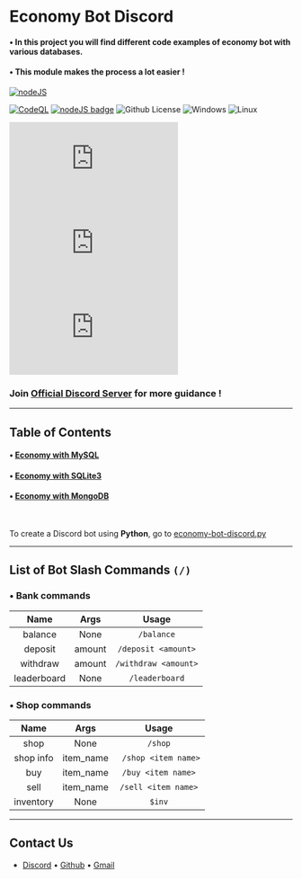 # Economy Bot Discord

#### • In this project you will find different code examples of economy bot with various databases.

#### • This module makes the process a lot easier !

[![nodeJS](https://forthebadge.com/images/badges/uses-js.svg)](https://nodejs.org/en/)

[![CodeQL](https://github.com/Modern-Realm/economy-bot-discord.js/actions/workflows/codeql.yml/badge.svg)](https://github.com/Modern-Realm/economy-bot-discord.js/actions/workflows/codeql.yml)
[![nodeJS badge](https://img.shields.io/badge/nodeJS-18.14-blue.svg)](https://nodejs.org/en/)
![Github License](https://img.shields.io/badge/license-MIT-blue)
![Windows](https://img.shields.io/badge/os-windows-yellow)
![Linux](https://img.shields.io/badge/os-linux-yellow)

[![GitHub stars](https://img.shields.io/github/stars/Modern-Realm/economy-bot-discord.js?color=gold)](https://github.com/Modern-Realm/economy-bot-discord.js/stargazers)
[![GitHub forks](https://img.shields.io/github/forks/Modern-Realm/economy-bot-discord.js?color=%2332cd32)](https://github.com/Modern-Realm/economy-bot-discord.js/network)
[![GitHub issues](https://img.shields.io/github/issues/Modern-Realm/economy-bot-discord.js?color=orange)](https://github.com/Modern-Realm/economy-bot-discord.js/issues)

### Join [Official Discord Server](https://discord.gg/GVMWx5EaAN "click to Join") for more guidance !

<hr/>

## Table of Contents

#### • [Economy with MySQL](https://github.com/Modern-Realm/economy-bot-discord.js/tree/main/economy%20with%20MYSQL)

#### • [Economy with SQLite3](https://github.com/Modern-Realm/economy-bot-discord.js/tree/main/economy%20with%20SQLITE3)

#### • [Economy with MongoDB](https://github.com/Modern-Realm/economy-bot-discord.js/tree/main/economy%20with%20mongoDB)

<br/>

To create a Discord bot using **Python**, go to [economy-bot-discord.py](https://github.com/Modern-Realm/economy-bot-discord.py)

<hr/>

## List of Bot Slash Commands `(/)`

### • Bank commands

|    Name     |  Args  |        Usage         |
| :---------: | :----: | :------------------: |
|   balance   |  None  |      `/balance`      |
|   deposit   | amount | `/deposit <amount>`  |
|  withdraw   | amount | `/withdraw <amount>` |
| leaderboard |  None  |    `/leaderboard`    |

### • Shop commands

|   Name    |   Args    |        Usage         |
| :-------: | :-------: | :------------------: |
|   shop    |   None    |       `/shop`        |
| shop info | item_name | ` /shop <item name>` |
|    buy    | item_name |  `/buy <item name>`  |
|   sell    | item_name | `/sell <item name>`  |
| inventory |   None    |        `$inv`        |

<hr/>

## Contact Us

- [Discord](https://discord.gg/GVMWx5EaAN) • [Github](https://github.com/skrphenix) • [Gmail](mailto:saikeerthan.keerthan.9@gmail.com)

